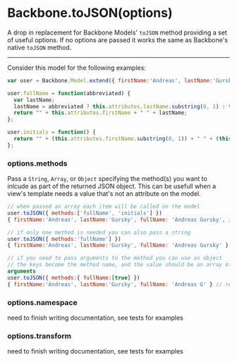 # Backbone.toJSON(options)

A drop in replacement for Backbone Models' `toJSON` method providing a set of useful
options. If no options are passed it works the same as Backbone's native
`toJSON` method.

* * *

Consider this model for the following examples:

```javascript
var user = Backbone.Model.extend({ firstName:'Andreas', lastName:'Gursky' });

user.fullName = function(abbreviated) {
  var lastName;
  lastName = abbreviated ? this.attributes.lastName.substring(0, 1) : this.attributes.lastName;
  return "" + this.attributes.firstName + " " + lastName;
};

user.initials = function() {
  return "" + (this.attributes.firstName.substring(0, 1)) + " " + (this.attributes.lastName.substring(0, 1));
};

```

### options.methods

Pass a `String`, `Array`, or `Object` specifying the method(s) you want
to inlcude as part of the returned JSON object. This can be usefull when
a view's template needs a value that's not an attribute on the model.

```javascript
// when passed an array each item will be called on the model
user.toJSON({ methods:['fullName', 'initials'] })
{ firstName:'Andreas', lastName:'Gursky', fullName: 'Andreas Gursky', initials: 'A G' } // result

// if only one method is needed you can also pass a string
user.toJSON({ methods:'fullName'] })
{ firstName:'Andreas', lastName:'Gursky', fullName: 'Andreas Gursky' } // result

// if you need to pass arguments to the method you can use an object
// the keys become the method name, and the value should be an array of
arguments
user.toJSON({ methods:{ fullName:[true] })
{ firstName:'Andreas', lastName:'Gursky', fullName: 'Andreas G' } // result
```

### options.namespace

need to finish writing documentation, see tests for examples

### options.transform

need to finish writing documentation, see tests for examples
